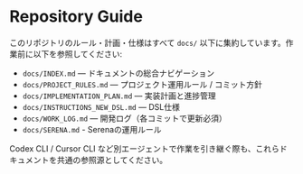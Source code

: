 # Repository Guide

このリポジトリのルール・計画・仕様はすべて `docs/` 以下に集約しています。作業前に以下を参照してください:

- `docs/INDEX.md` — ドキュメントの総合ナビゲーション
- `docs/PROJECT_RULES.md` — プロジェクト運用ルール / コミット方針
- `docs/IMPLEMENTATION_PLAN.md` — 実装計画と進捗管理
- `docs/INSTRUCTIONS_NEW_DSL.md` — DSL仕様
- `docs/WORK_LOG.md` — 開発ログ（各コミットで更新必須）
- `docs/SERENA.md` - Serenaの運用ルール

Codex CLI / Cursor CLI など別エージェントで作業を引き継ぐ際も、これらドキュメントを共通の参照源としてください。
